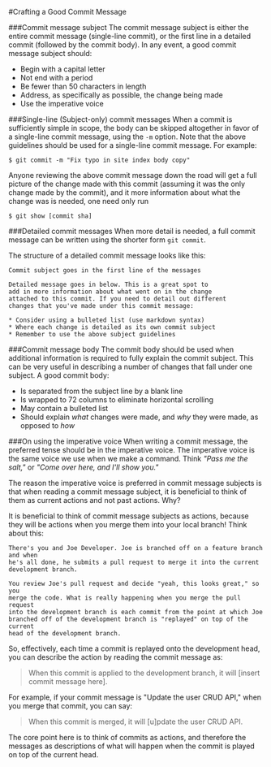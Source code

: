 #Crafting a Good Commit Message

###Commit message subject
The commit message subject is either the entire commit message (single-line
commit), or the first line in a detailed commit (followed by the commit body).
In any event, a good commit message subject should:

* Begin with a capital letter
* Not end with a period
* Be fewer than 50 characters in length
* Address, as specifically as possible, the change being made
* Use the imperative voice

###Single-line (Subject-only) commit messages
When a commit is sufficiently simple in scope, the body can be skipped
altogether in favor of a single-line commit message, using the `-m` option. Note
that the above guidelines should be used for a single-line commit message. For example:

    $ git commit -m "Fix typo in site index body copy"

Anyone reviewing the above commit message down the road will get a full picture
of the change made with this commit (assuming it was the only change made by
the commit), and it more information about what the change was is needed, one need only run

    $ git show [commit sha]

###Detailed commit messages
When more detail is needed, a full commit message can be written using the
shorter form `git commit`.

The structure of a detailed commit message looks like this:

    Commit subject goes in the first line of the messages

    Detailed message goes in below. This is a great spot to
    add in more information about what went on in the change
    attached to this commit. If you need to detail out different
    changes that you've made under this commit message:

    * Consider using a bulleted list (use markdown syntax)
    * Where each change is detailed as its own commit subject
    * Remember to use the above subject guidelines

###Commit message body
The commit body should be used when additional information is required to fully
explain the commit subject. This can be very useful in describing a number of
changes that fall under one subject. A good commit body:

* Is separated from the subject line by a blank line
* Is wrapped to 72 columns to eliminate horizontal scrolling
* May contain a bulleted list
* Should explain *what* changes were made, and *why* they were made, as opposed to *how*

###On using the imperative voice
When writing a commit message, the preferred tense should be in the imperative
voice. The imperative voice is the same voice we use when we make a command. Think
*"Pass me the salt,"* or *"Come over here, and I'll show you."*

The reason the imperative voice is preferred in commit message subjects is that
when reading a commit message subject, it is beneficial to think of them as
current actions and not past actions. Why?

It is beneficial to think of commit message subjects as actions, because they
will be actions when you merge them into your local branch! Think about this:

    There's you and Joe Developer. Joe is branched off on a feature branch and when
    he's all done, he submits a pull request to merge it into the current
    development branch.

    You review Joe's pull request and decide "yeah, this looks great," so you
    merge the code. What is really happening when you merge the pull request
    into the development branch is each commit from the point at which Joe
    branched off of the development branch is "replayed" on top of the current
    head of the development branch.

So, effectively, each time a commit is replayed onto the development head,
you can describe the action by reading the commit message as:

> When this commit is applied to the development branch, it will [insert commit message here].

For example, if your commit message is "Update the user CRUD API," when you merge
that commit, you can say:

> When this commit is merged, it will [u]pdate the user CRUD API.

The core point here is to think of commits as actions, and therefore the
messages as descriptions of what will happen when the commit is played on top of
the current head.

